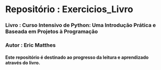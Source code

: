 # Repositório : Exercicios_Livro

### Livro : Curso Intensivo de Python: Uma Introdução Prática e Baseada em Projetos à Programação
### Autor : Eric Matthes

#### Este repositório é destinado ao progresso da leitura e aprendizado através do livro.
